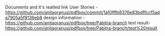 Documents and it's realted link
User Stories - https://github.com/anitaoranusi/pdfbox/commit/1a10fffb8376e83bdffccf5ada7905a5f9136eb8
design information - https://github.com/anitaoranusi/pdfbox/tree/Pabitra-branch
test result- https://github.com/anitaoranusi/pdfbox/tree/Pabitra-branch/test%20result
